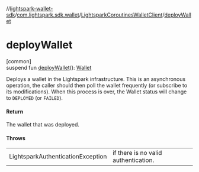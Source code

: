 //[lightspark-wallet-sdk](../../../index.md)/[com.lightspark.sdk.wallet](../index.md)/[LightsparkCoroutinesWalletClient](index.md)/[deployWallet](deploy-wallet.md)

# deployWallet

[common]\
suspend fun [deployWallet](deploy-wallet.md)(): [Wallet](../../com.lightspark.sdk.wallet.model/-wallet/index.md)

Deploys a wallet in the Lightspark infrastructure. This is an asynchronous operation, the caller should then poll the wallet frequently (or subscribe to its modifications). When this process is over, the Wallet status will change to `DEPLOYED` (or `FAILED`).

#### Return

The wallet that was deployed.

#### Throws

| | |
|---|---|
| LightsparkAuthenticationException | if there is no valid authentication. |
